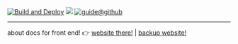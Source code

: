 [![Build and Deploy](https://github.com/chengzao/guide/workflows/Build%20and%20Deploy/badge.svg?branch=master)](https://github.com/chengzao/guide/actions)
![](https://img.shields.io/github/last-commit/chengzao/guide/master.svg?style=flat)
[![guide@github](https://img.shields.io/badge/website-guide-brightgreen)](https://guide.czhlink.com)

---

about docs for front end! 👉
[website there!](https://guide.czhlink.com) | [backup website!](https://chengzao.github.io/guide)
